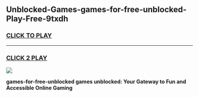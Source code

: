 
## Unblocked-Games-games-for-free-unblocked-Play-Free-9txdh
<h3>
<a href="https://premium76.site?title=games-for-free-unblocked&ref=18A1">CLICK TO PLAY</a></h3>
<hr>

<h3>
<a href="https://premium76.site?title=games-for-free-unblocked&ref=18A1">CLICK 2 PLAY</a>
  
</h3>

<a href="https://premium76.site?title=games-for-free-unblocked&ref=18A1"><img src="https://clearcache.store/games.png"></a>


**games-for-free-unblocked games unblocked: Your Gateway to Fun and Accessible Online Gaming**
